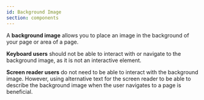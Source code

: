 ```yaml
---
id: Background Image
section: components
---
```


A **background image** allows you to place an image in the background of your page or area of a page.

**Keyboard users** should not be able to interact with or navigate to the background image, as it is not an interactive element.

**Screen reader users** do not need to be able to interact with the background image. However, using alternative text for the screen reader to be able to describe the background image when the user navigates to a page is beneficial.



